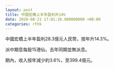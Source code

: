 ```yaml
---
layout: post
title: 中國宏橋上半年盈利升14%
date: 2020-08-21 17:01:26.000000000 +08:00
categories: rthk
---
```


中國宏橋上半年盈利28.3億元人民幣，按年升14.3%。

派中期息每股15港仙，去年同期並無派息。

期內，收入按年減少約3.6%，至399.4億元。
